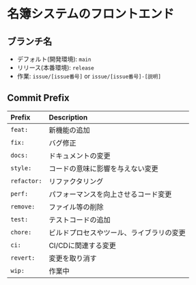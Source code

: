 # 名簿システムのフロントエンド
## ブランチ名
- デフォルト(開発環境): `main`
- リリース(本番環境): `release`
- 作業: `issue/[issue番号]` or `issue/[issue番号]-[説明]`

## Commit Prefix
| Prefix | Description |
| :--- | :--- |
| `feat:` | 新機能の追加 |
| `fix:` | バグ修正 |
| `docs:` | ドキュメントの変更 |
| `style:` | コードの意味に影響を与えない変更 |
| `refactor:` | リファクタリング |
| `perf:` | パフォーマンスを向上させるコード変更 |
| `remove:` | ファイル等の削除 |
| `test:` | テストコードの追加 |
| `chore:` | ビルドプロセスやツール、ライブラリの変更 |
| `ci:` | CI/CDに関連する変更 |
| `revert:` | 変更を取り消す |
| `wip:` | 作業中 |
